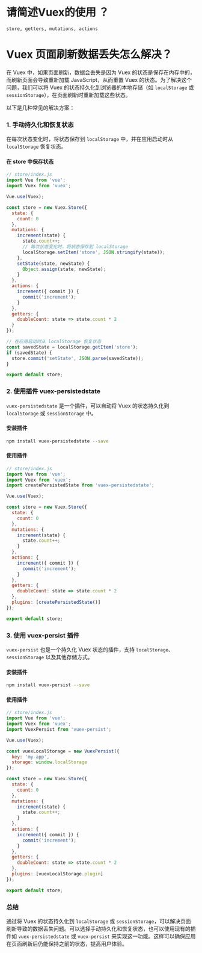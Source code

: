 # 请简述Vuex的使用 ？
    store, getters, mutations, actions

# Vuex 页面刷新数据丢失怎么解决？

在 Vuex 中，如果页面刷新，数据会丢失是因为 Vuex 的状态是保存在内存中的，而刷新页面会导致重新加载 JavaScript，从而重置 Vuex 的状态。为了解决这个问题，我们可以将 Vuex 的状态持久化到浏览器的本地存储（如 `localStorage` 或 `sessionStorage`），在页面刷新时重新加载这些状态。

以下是几种常见的解决方案：

### 1. 手动持久化和恢复状态

在每次状态变化时，将状态保存到 `localStorage` 中，并在应用启动时从 `localStorage` 恢复状态。

#### 在 store 中保存状态

```javascript
// store/index.js
import Vue from 'vue';
import Vuex from 'vuex';

Vue.use(Vuex);

const store = new Vuex.Store({
  state: {
    count: 0
  },
  mutations: {
    increment(state) {
      state.count++;
      // 每次状态变化时，将状态保存到 localStorage
      localStorage.setItem('store', JSON.stringify(state));
    },
    setState(state, newState) {
      Object.assign(state, newState);
    }
  },
  actions: {
    increment({ commit }) {
      commit('increment');
    }
  },
  getters: {
    doubleCount: state => state.count * 2
  }
});

// 在应用启动时从 localStorage 恢复状态
const savedState = localStorage.getItem('store');
if (savedState) {
  store.commit('setState', JSON.parse(savedState));
}

export default store;
```

### 2. 使用插件 vuex-persistedstate

`vuex-persistedstate` 是一个插件，可以自动将 Vuex 的状态持久化到 `localStorage` 或 `sessionStorage` 中。

#### 安装插件

```bash
npm install vuex-persistedstate --save
```

#### 使用插件

```javascript
// store/index.js
import Vue from 'vue';
import Vuex from 'vuex';
import createPersistedState from 'vuex-persistedstate';

Vue.use(Vuex);

const store = new Vuex.Store({
  state: {
    count: 0
  },
  mutations: {
    increment(state) {
      state.count++;
    }
  },
  actions: {
    increment({ commit }) {
      commit('increment');
    }
  },
  getters: {
    doubleCount: state => state.count * 2
  },
  plugins: [createPersistedState()]
});

export default store;
```

### 3. 使用 vuex-persist 插件

`vuex-persist` 也是一个持久化 Vuex 状态的插件，支持 `localStorage`、`sessionStorage` 以及其他存储方式。

#### 安装插件

```bash
npm install vuex-persist --save
```

#### 使用插件

```javascript
// store/index.js
import Vue from 'vue';
import Vuex from 'vuex';
import VuexPersist from 'vuex-persist';

Vue.use(Vuex);

const vuexLocalStorage = new VuexPersist({
  key: 'my-app',
  storage: window.localStorage
});

const store = new Vuex.Store({
  state: {
    count: 0
  },
  mutations: {
    increment(state) {
      state.count++;
    }
  },
  actions: {
    increment({ commit }) {
      commit('increment');
    }
  },
  getters: {
    doubleCount: state => state.count * 2
  },
  plugins: [vuexLocalStorage.plugin]
});

export default store;
```

### 总结

通过将 Vuex 的状态持久化到 `localStorage` 或 `sessionStorage`，可以解决页面刷新导致的数据丢失问题。可以选择手动持久化和恢复状态，也可以使用现有的插件如 `vuex-persistedstate` 或 `vuex-persist` 来实现这一功能。这样可以确保应用在页面刷新后仍能保持之前的状态，提高用户体验。